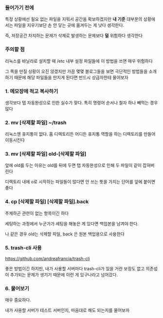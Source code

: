 ### 들어가기 전에

특정 상황에선 필요 없는 파일을 지워서 공간을 확보하겠지만 **내 기준** 대부분의 상황에서는 파일을 지우기보단 손 안 닿는 곳에 옮겨두는 게 낫다 생각한다.

즉, 저장공간 차지하는 문제가 삭제로 발생하는 문제보다 **덜** 위험하다 생각한다

### 주의할 점

리눅스를 바닐라로 설치할 때 /etc 내부 설정 파일들에 이 방법을 쓰면 매우 위험하다

그 쪽을 만질 상황이 오진 않겠지만 가끔 몇몇 블로그들을 보면 극단적인 방법들을 소개하기 때문에 해당 파일들을 만지게 된다면 반드시 상급자한테 물어보자

### 1. 메모장에 적고 복사하기

생각보다 탭 자동완성으로 인한 실수가 잦다. 특히 명령어 순서나 철자 하나 빼먹는 경우 많다

### 2. mv [삭제할 파일] ~/trash

리눅스엔 휴지통이 없다. 홈 디렉토리든 어디든 휴지통 역할을 하는 디렉토리를 만들어 이동시킨다

### 3. mv [삭제할 파일] old-[삭제할 파일]

앞에 old를 두는 이유는 old를 뒤에 두면 탭 자동완성으로 인해 두 파일이 같이 잡혀버린다

디렉토리 내에 o로 시작하는 파일들이 많다면 안 쓰는 뜻을 가지는 단어를 앞에 붙이면 좋다

### 4. cp [삭제할 파일] [삭제할 파일].back

주제하곤 관련이 없는 항목이긴 하다

세팅하는 과정에서 누군가가 세팅을 해놓은 게 있다면 백업본을 남겨야 한다.

나 같은 경우 old는 삭제할 파일, back 은 원본 백업용으로 사용한다

### 5. trash-cli 사용

https://github.com/andreafrancia/trash-cli

좋은 방법이긴 하지만, 내가 사용할 서버마다 trash-cli가 있을 거란 보장도 없고 의존성이 추가되는 문제가 생기기 때문에 이런 게 있구나라고 넘어갔다.

### 6. 물어보기

매우 중요하다.

내가 사용할 서버가 테스트 서버인지, 마음대로 해도 되는지를 물어보자